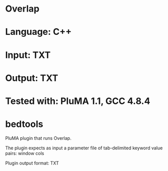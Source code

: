 # Overlap
# Language: C++
# Input: TXT
# Output: TXT
# Tested with: PluMA 1.1, GCC 4.8.4
# bedtools

PluMA plugin that runs Overlap.

The plugin expects as input a parameter file of tab-delimited keyword value pairs: 
window
cols

Plugin output format: TXT
